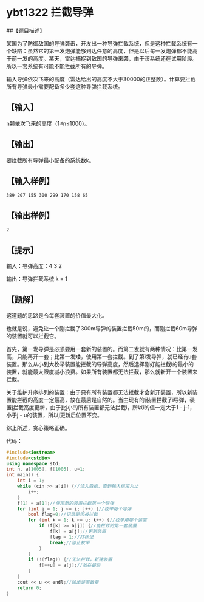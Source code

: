 # ybt1322 拦截导弹

##【题目描述】

某国为了防御敌国的导弹袭击，开发出一种导弹拦截系统，但是这种拦截系统有一个缺陷：虽然它的第一发炮弹能够到达任意的高度，但是以后每一发炮弹都不能高于前一发的高度。某天，雷达捕捉到敌国的导弹来袭，由于该系统还在试用阶段。所以一套系统有可能不能拦截所有的导弹。

输入导弹依次飞来的高度（雷达给出的高度不大于30000的正整数）。计算要拦截所有导弹最小需要配备多少套这种导弹拦截系统。

## 【输入】

n颗依次飞来的高度（1≤n≤1000）。

## 【输出】

要拦截所有导弹最小配备的系统数k。

## 【输入样例】

```
389 207 155 300 299 170 158 65
```

## 【输出样例】

```
2
```

## 【提示】

输入：导弹高度：4  3  2

输出：导弹拦截系统 k = 1

## 【题解】

这道题的思路是令每套装置的价值最大化。

也就是说，避免让一个刚拦截了300m导弹的装置拦截50m的，而刚拦截60m导弹的装置就可以拦截它。

首先，第一发导弹是必须要用一套新的装置的。而第二发就有两种情况：比第一发高，只能再开一套；比第一发矮，使用第一套拦截。到了第i发导弹，就已经有u套装置。那么从小到大枚举装置能拦截的导弹高度，然后选择刚好能拦截i的最小的装置，就能最大限度减小浪费。如果所有装置都无法拦截，那么就新开一个装置来拦截。

关于维护升序排列的装置：由于只有所有装置都无法拦截才会新开装置，所以新装置能拦截的高度一定最高，放在最后是自然的。当由现有的j装置拦截了i导弹，装置j拦截高度更新，由于比j小的所有装置都无法拦截i，所以i的值一定大于1 - j-1，小于j - u的装置，所以j更新后位置不变。

综上所述，贪心策略正确。

代码：

```c++
#include<iostream>
#include<cstdio>
using namespace std;
int n, a[1005], f[1005], u=1;
int main() {
	int i = 1;
	while (cin >> a[i]) {//读入数据，直到输入结束为止
		i++;
	}
	f[1] = a[1];//使用新的装置拦截第一个导弹
	for (int j = 1; j <= i; j++) {//枚举每个导弹
		bool flag=0;//记录是否被拦截
		for (int k = 1; k <= u; k++) {//枚举用哪个装置
			if (f[k] >= a[j]) {//能拦截的第一套装置
				f[k] = a[j];//更新装置
				flag = 1;//打标记
				break;//停止枚举
			}
		}
		if (!(flag)) {//无法拦截，新建装置
			f[++u] = a[j];//放在最后
		}
	}
	cout << u << endl;//输出装置数量
	return 0;
}
```

